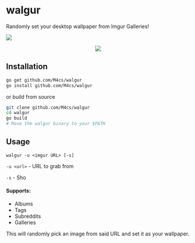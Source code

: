 # walgur
Randomly set your desktop wallpaper from Imgur Galleries!

<img src="https://goreportcard.com/badge/github.com/M4cs/walgur">


<p align="center">
  <img src="https://raw.githubusercontent.com/M4cs/walgur/master/preview.gif">
</p>

## Installation

```bash
go get github.com/M4cs/walgur
go install github.com/M4cs/walgur
```

or build from source

```bash
git clone github.com/M4cs/walgur
cd walgur
go build
# Move the walgur binary to your $PATH
```

## Usage

```
walgur -u <imgur URL> [-s]
```

`-u <url>` - URL to grab from

`-s` - Sho

#### Supports:

- Albums
- Tags
- Subreddits
- Galleries

This will randomly pick an image from said URL and set it as your wallpaper.
